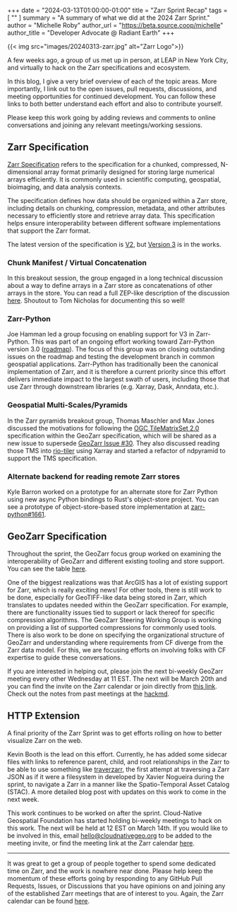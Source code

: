 +++
date = "2024-03-13T01:00:00-01:00"
title = "Zarr Sprint Recap"
tags = [ ""
]
summary = "A summary of what we did at the 2024 Zarr Sprint."
author = "Michelle Roby"
author_url = "https://beta.source.coop/michelle"
author_title = "Developer Advocate @ Radiant Earth"
+++

{{< img src="images/20240313-zarr.jpg" alt="Zarr Logo">}}

A few weeks ago, a group of us met up in person, at LEAP in New York City, and virtually to hack on the Zarr specifications and ecosystem.

In this blog, I give a very brief overview of each of the topic areas. More importantly, I link out to the open issues, pull requests, discussions, and meeting opportunities for continued development. You can follow these links to both better understand each effort and also to contribute yourself. 

Please keep this work going by adding reviews and comments to online conversations and joining any relevant meetings/working sessions.

## Zarr Specification

[Zarr Specification](https://zarr.readthedocs.io/en/stable/spec.html) refers to the specification for a chunked, compressed, N-dimensional array format primarily designed for storing large numerical arrays efficiently. It is commonly used in scientific computing, geospatial, bioimaging, and data analysis contexts.

The specification defines how data should be organized within a Zarr store, including details on chunking, compression, metadata, and other attributes necessary to efficiently store and retrieve array data. This specification helps ensure interoperability between different software implementations that support the Zarr format.

The latest version of the specification is [V2](https://zarr.readthedocs.io/en/stable/spec/v2.html), but [Version 3](https://zarr-specs.readthedocs.io/en/latest/specs.html) is in the works.

### Chunk Manifest / Virtual Concatenation

In this breakout session, the group engaged in a long technical discussion about a way to define arrays in a Zarr store as concatenations of other arrays in the store. You can read a full ZEP-like description of the discussion [here](https://github.com/zarr-developers/zarr-specs/issues/288#issuecomment-1939265240). Shoutout to Tom Nicholas for documenting this so well! 

### Zarr-Python

Joe Hamman led a group focusing on enabling support for V3 in Zarr-Python. This was part of an ongoing effort working toward Zarr-Python version 3.0 ([roadmap](https://github.com/zarr-developers/zarr-python/blob/main/v3-roadmap-and-design.md)).
The focus of this group was on closing outstanding issues on the roadmap and testing the development branch in common geospatial applications. Zarr-Python has traditionally been the canonical implementation of Zarr, and it is therefore a current priority since this effort delivers immediate impact to the largest swath of users, including those that use Zarr through downstream libraries (e.g. Xarray, Dask, Anndata, etc.).

### Geospatial Multi-Scales/Pyramids

In the Zarr pyramids breakout group, Thomas Maschler and Max Jones discussed the motivations for following the [OGC TileMatrixSet 2.0](https://docs.ogc.org/is/17-083r4/17-083r4.html) specification within the GeoZarr specification, which will be shared as a new issue to supersede [GeoZarr Issue #30](https://github.com/zarr-developers/geozarr-spec/issues/30). They also discussed reading those TMS into [rio-tiler](https://github.com/cogeotiff/rio-tiler) using Xarray and started a refactor of ndpyramid to support the TMS specification.

### Alternate backend for reading remote Zarr stores

Kyle Barron worked on a prototype for an alternate store for Zarr Python using new async Python bindings to Rust's object-store project. You can see a prototype of object-store-based store implementation at [zarr-python#1661](https://github.com/zarr-developers/zarr-python/pull/1661). 

## GeoZarr Specification 

Throughout the sprint, the GeoZarr focus group worked on examining the interoperability of GeoZarr and different existing tooling and store support. You can see the table [here](https://github.com/zarr-developers/geozarr-spec/blob/main/geozarr-interop-table.md).

One of the biggest realizations was that ArcGIS has a lot of existing support for Zarr, which is really exciting news! For other tools, there is still work to be done, especially for GeoTIFF-like data being stored in Zarr, which translates to updates needed within the GeoZarr specification. For example, there are functionality issues tied to support or lack thereof for specific compression algorithms. The GeoZarr Steering Working Group is working on providing a list of supported compressions for commonly used tools. There is also work to be done on specifying the organizational structure of GeoZarr and understanding where requirements from CF diverge from the Zarr data model. For this, we are focusing efforts on involving folks with CF expertise to guide these conversations. 

If you are interested in helping out, please join the next bi-weekly GeoZarr meeting every other Wednesday at 11 EST. The next will be March 20th and you can find the invite on the Zarr calendar or join directly from [this link](https://meet.google.com/jth-rstn-fwb). Check out the notes from past meetings at the [hackmd](https://hackmd.io/@briannapagan/geozarr-spec-swg/edit).

## HTTP Extension

A final priority of the Zarr Sprint was to get efforts rolling on how to better visualize Zarr on the web. 

Kevin Booth is the lead on this effort. Currently, he has added some sidecar files with links to reference parent, child, and root relationships in the Zarr to be able to use something like [traverzarr](https://github.com/xaviernogueira/traverzarr), the first attempt at traversing a Zarr JSON as if it were a filesystem in developed by Xavier Nogueira during the sprint, to navigate a Zarr in a manner like the Spatio-Temporal Asset Catalog (STAC). A more detailed blog post with updates on this work to come in the next week.

This work continues to be worked on after the sprint. Cloud-Native Geospatial Foundation has started holding bi-weekly meetings to hack on this work. The next will be held at 12 EST on March 14th. If you would like to be involved in this, email hello@cloudnativegeo.org to be added to the meeting invite, or find the meeting link at the Zarr calendar [here](https://zarr.dev/community-calls/).

---

It was great to get a group of people together to spend some dedicated time on Zarr, and the work is nowhere near done. Please help keep the momentum of these efforts going by responding to any GitHub Pull Requests, Issues, or Discussions that you have opinions on and joining any of the established Zarr meetings that are of interest to you. Again, the Zarr calendar can be found [here](https://zarr.dev/community-calls/).